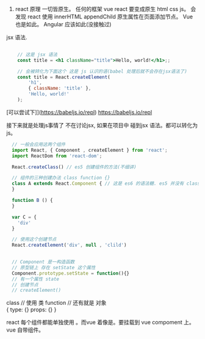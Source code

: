 1. react 原理
一切皆原生。
任何的框架 vue react 要变成原生 html css js。
会发现 react 使用 innerHTML appendChild 原生属性在页面添加节点。
Vue 也是如此。
Angular 应该如此(没接触过)



jsx 语法.
```jsx
    
    // 这是 jsx 语法
    const title = <h1 className="title">Hello, world!</h1>;;

    // 会被转化为下面这个 这是 js 认识的语(babel 处理后就不会存在jsx语法了)
    const title = React.createElement(
        'h1',
        { className: 'title' },
        'Hello, world!'
    );

```
[可以尝试下]](https://babeljs.io/repl) https://babeljs.io/repl


接下来就是处理js事情了 不在讨论jsx, 如果在项目中 碰到jsx 语法。都可以转化为js。
 

```js
  // 一般会应用这两个组件
  import React, { Component , createElement } from 'react';
  import ReactDom from 'react-dom';

  React.createClass() // es5 创建组件的方法(不细讲)

  // 组件的三种创建办法 class function {}
  class A extends React.Component { // 这是 es6 的语法糖. es5 并没有 class
  }

  function B () {
  }

  var C = {
    'div'
  }

  // 使用这个创建节点
  React.createElement('div', null , 'clild')
  

  // Component 是一构造函数
  // 原型链上 存在 setState 这个属性
  Component.prototype.setState = function(){}
  // 有一个属性 state
  // 创建节点
  // createElement()
```

class       // 使用 类
function // 
还有就是 对象  
{
   type: {}
   props: {}
}





react 每个组件都能单独使用 。而vue 着像是。要挂载到 vue compoment 上。vue 自带组件。